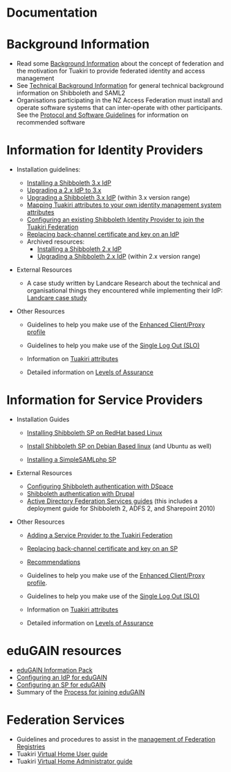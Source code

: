 # Documentation

# Background Information

*   Read some [Background Information](https://reannz.atlassian.net/wiki/spaces/Tuakiri/pages/3815539862/Background+Information) about the concept of federation and the motivation for Tuakiri to provide federated identity and access management
*   See [Technical Background Information](https://reannz.atlassian.net/wiki/spaces/Tuakiri/pages/3815538819/Technical+Background+Information) for general technical background information on Shibboleth and SAML2
*   Organisations participating in the NZ Access Federation must install and operate software systems that can inter-operate with other participants. See the [Protocol and Software Guidelines](https://reannz.atlassian.net/wiki/spaces/Tuakiri/pages/3815539865/Protocol+and+Software+Guidelines) for information on recommended software

# Information for Identity Providers

*   Installation guidelines:
    
    *   [Installing a Shibboleth 3.x IdP](https://reannz.atlassian.net/wiki/spaces/Tuakiri/pages/3815538813/Installing+a+Shibboleth+3.x+IdP)
    *   [Upgrading a 2.x IdP to 3.x](https://reannz.atlassian.net/wiki/spaces/Tuakiri/pages/3815539009/Upgrading+a+2.x+IdP+to+3.x)
    *   [Upgrading a Shibboleth 3.x IdP](https://reannz.atlassian.net/wiki/spaces/Tuakiri/pages/3815539011/Upgrading+a+Shibboleth+3.x+IdP) (within 3.x version range)
    *   [Mapping Tuakiri attributes to your own identity management system attributes](https://reannz.atlassian.net/wiki/spaces/Tuakiri/pages/3815538694/Attributes)
    *   [Configuring an existing Shibboleth Identity Provider to join the Tuakiri Federation](https://reannz.atlassian.net/wiki/spaces/Tuakiri/pages/3815538798/Configuring+a+Shibboleth+Identity+Provider+to+join+the+Tuakiri+Federation)
    *   [Replacing back-channel certificate and key on an IdP](https://reannz.atlassian.net/wiki/spaces/Tuakiri/pages/3815538823/Replacing+back-channel+certificate+and+key+on+an+IdP)
    *   Archived resources:
        *   [Installing a Shibboleth 2.x IdP](https://reannz.atlassian.net/wiki/spaces/Tuakiri/pages/3815538790/Installing+a+Shibboleth+2.x+IdP)
        *   [Upgrading a Shibboleth 2.x IdP](https://reannz.atlassian.net/wiki/spaces/Tuakiri/pages/3815538983/Upgrading+a+Shibboleth+2.x+IdP) (within 2.x version range)
*   External Resources
    
    *   A case study written by Landcare Research about the technical and organisational things they encountered while implementing their IdP: [Landcare case study](#)
        
*   Other Resources
    
    *   Guidelines to help you make use of the [Enhanced Client/Proxy profile](https://reannz.atlassian.net/wiki/spaces/Tuakiri/pages/3815538794/ECP)
        
    *   Guidelines to help you make use of the [Single Log Out (SLO)](https://reannz.atlassian.net/wiki/spaces/Tuakiri/pages/3815539051)
    *   Information on [Tuakiri attributes](https://reannz.atlassian.net/wiki/spaces/Tuakiri/pages/3815538694/Attributes)
        
    *   Detailed information on [Levels of Assurance](https://reannz.atlassian.net/wiki/spaces/Tuakiri/pages/3815539863/Levels+of+Assurance)  
        

# Information for Service Providers

*   Installation Guides
    
    *   [Installing Shibboleth SP on RedHat based Linux](https://reannz.atlassian.net/wiki/spaces/Tuakiri/pages/3815538788/Installing+Shibboleth+SP+on+RedHat+based+Linux)
        
    *   [Install Shibboleth SP on Debian Based linux](https://reannz.atlassian.net/wiki/spaces/Tuakiri/pages/3815539067/Install+Shibboleth+SP+on+Debian+Based+linux) (and Ubuntu as well)  
        
    *   [Installing a SimpleSAMLphp SP](https://reannz.atlassian.net/wiki/spaces/Tuakiri/pages/3815538802/Installing+a+SimpleSAMLphp+SP)  
        
*   External Resources
    
    *   [Configuring Shibboleth authentication with DSpace](https://wiki.duraspace.org/display/DSDOC4x/Authentication+Plugins#AuthenticationPlugins-ShibbolethAuthentication)
    *   [Shibboleth authentication with Drupal](https://www.drupal.org/project/shib_auth)
    *   [Active Directory Federation Services guides](http://technet.microsoft.com/en-us/library/adfs2-step-by-step-guides(WS.10).aspx) (this includes a deployment guide for Shibboleth 2, ADFS 2, and Sharepoint 2010)
*   Other Resources
    *   [Adding a Service Provider to the Tuakiri Federation](https://reannz.atlassian.net/wiki/spaces/Tuakiri/pages/3815539065/Adding+a+Service+Provider+to+the+Tuakiri+Federation)
    *   [Replacing back-channel certificate and key on an SP](https://reannz.atlassian.net/wiki/spaces/Tuakiri/pages/3815538832/Replacing+back-channel+certificate+and+key+on+an+SP)
    *   [Recommendations](https://reannz.atlassian.net/wiki/spaces/Tuakiri/pages/3815539034/Recommendations)
    *   Guidelines to help you make use of the [Enhanced Client/Proxy profile](https://reannz.atlassian.net/wiki/spaces/Tuakiri/pages/3815538794/ECP).
        
    *   Guidelines to help you make use of the [Single Log Out (SLO)](https://reannz.atlassian.net/wiki/spaces/Tuakiri/pages/3815539051)
    *   Information on [Tuakiri attributes](https://reannz.atlassian.net/wiki/spaces/Tuakiri/pages/3815538694/Attributes)
        
    *   Detailed information on [Levels of Assurance](https://reannz.atlassian.net/wiki/spaces/Tuakiri/pages/3815539863/Levels+of+Assurance)

# eduGAIN resources

*   [eduGAIN Information Pack](https://reannz.atlassian.net/wiki/spaces/Tuakiri/pages/3815539015/eduGAIN+Information+Pack)
*   [Configuring an IdP for eduGAIN](https://reannz.atlassian.net/wiki/spaces/Tuakiri/pages/3815539032/Configuring+an+IdP+for+eduGAIN)
*   [Configuring an SP for eduGAIN](https://reannz.atlassian.net/wiki/spaces/Tuakiri/pages/3815538743/Configuring+an+SP+for+eduGAIN)
*   Summary of the [Process for joining eduGAIN](https://reannz.atlassian.net/wiki/spaces/Tuakiri/pages/3815539060/Process+for+joining+eduGAIN)

# Federation Services

*   Guidelines and procedures to assist in the [management of Federation Registries](https://reannz.atlassian.net/wiki/spaces/Tuakiri/pages/3815539069/Federation+Management)
*   Tuakiri [Virtual Home User guide](https://reannz.atlassian.net/wiki/spaces/Tuakiri/pages/3815538773/Virtual+Home+User+Guide)
*   Tuakiri [Virtual Home Administrator guide](https://reannz.atlassian.net/wiki/spaces/Tuakiri/pages/3815538771/Virtual+Home+Administrator+Guide)
